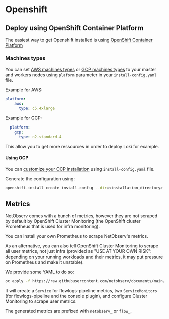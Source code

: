 # Openshift

## Deploy using OpenShift Container Platform

The easiest way to get Openshift installed is using [OpenShift Container Platform](https://docs.openshift.com/container-platform/4.8/installing/index.html)

### Machines types
You can set [AWS machines types](https://docs.openshift.com/container-platform/4.8/installing/installing_aws/installing-aws-customizations.html#installation-supported-aws-machine-types_installing-aws-customizations) or [GCP machines types](https://docs.openshift.com/container-platform/4.8/installing/installing_gcp/installing-gcp-customizations.html#installation-configuration-parameters-additional-gcp_installing-gcp-customizations) to your master and workers nodes using `plaform` parameter in your `install-config.yaml` file.

Example for AWS:
```yaml
platform:
    aws:
      type: c5.4xlarge
```

Example for GCP:
```yaml
  platform:
    gcp:
      type: n2-standard-4
```

This allow you to get more ressources in order to deploy Loki for example.

#### Using OCP
You can [customize your OCP installation](https://docs.openshift.com/container-platform/4.8/installing/installing_aws/installing-aws-network-customizations.html#installation-initializing_installing-aws-network-customizations) using `install-config.yaml` file.

Generate the configuration using:
```bash
openshift-install create install-config --dir=<installation_directory>
```

## Metrics

NetObserv comes with a bunch of metrics, however they are not scraped by default by OpenShift Cluster Monitoring (the OpenShift cluster Prometheus that is used for infra monitoring).

You can install your own Prometheus to scrape NetObserv's metrics.

As an alternative, you can also tell OpenShift Cluster Monitoring to scrape all user metrics, not just infra (provided as "USE AT YOUR OWN RISK": depending on your running workloads and their metrics, it may put pressure on Prometheus and make it unstable).

We provide some YAML to do so:

```bash
oc apply -f https://raw.githubusercontent.com/netobserv/documents/main/examples/metrics/monitoring.yaml
```

It will create a `Service` for flowlogs-pipeline metrics, two `ServiceMonitors` (for flowlogs-pipeline and the console plugin), and configure Cluster Monitoring to scrape user metrics.

The generated metrics are prefixed with `netobserv_` or `flow_`.
